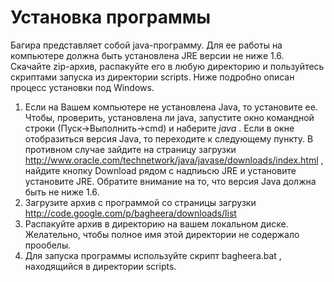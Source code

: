 # Установка программы #

Багира представляет собой java-программу. Для ее работы на компьютере должна быть установлена JRE версии не ниже 1.6. Скачайте zip-архив, распакуйте его в любую директорию и пользуйтесь скриптами запуска из директории scripts. Ниже подробно описан процесс установки под Windows.

  1. Если на Вашем компьютере не установлена Java, то установите ее. Чтобы, проверить, установлена ли java, запустите окно командной строки (Пуск->Выполнить->cmd) и наберите _java_ . Если в окне отобразиться версия Java, то переходите к следующему пункту. В противном случае зайдите на страницу загрузки http://www.oracle.com/technetwork/java/javase/downloads/index.html , найдите кнопку Download рядом с надпиьсю JRE и установите установите JRE. Обратите внимание на то, что версия Java должна быть не ниже 1.6.
  1. Загрузите архив с программой со страницы загрузки http://code.google.com/p/bagheera/downloads/list
  1. Распакуйте архив в директорию на вашем локальном диске. Желательно, чтобы полное имя этой директории не содержало прообелы.
  1. Для запуска программы используйте скрипт bagheera.bat , находящийся в директории scripts.